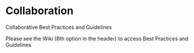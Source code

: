 # Collaboration
Collaborative Best Practices and Guidelines

Please see the Wiki (6th option in the header) to access Best Practices and Guidelines
